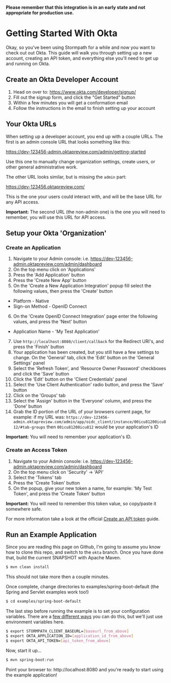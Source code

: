 
**Please remember that this integration is in an early state and not appropriate for production use.**

Getting Started With Okta
=========================

Okay, so you've been using Stormpath for a while and now you want to check out out Okta. This guide will walk you through
setting up a new account, creating an API token, and everything else you'll need to get up and running on Okta.

Create an Okta Developer Account
--------------------------------

1. Head on over to: https://www.okta.com/developer/signup/
2. Fill out the signup form, and click the "Get Started" button
3. Within a few minutes you will get a conformation email
4. Follow the instructions in the email to finish setting up your account


Your Okta URLs
--------------

When setting up a developer account, you end up with a couple URLs.
The first is an admin console URL that looks something like this: 

https://dev-123456-admin.oktapreview.com/admin/getting-started

Use this one to manually change organization settings, create users, or other general administrative work.  

The other URL looks similar, but is missing the `admin` part: 

https://dev-123456.oktapreview.com/

This is the one your users could interact with, and will be the base URL for any API access.

**Important:** The second URL (the non-admin one) is the one you will need to remember, you will use this URL for API access.
 
Setup your Okta 'Organization'
------------------------------

### Create an Application

1. Navigate to your Admin console: i.e. https://dev-123456-admin.oktapreview.com/admin/dashboard
2. On the top menu click on 'Applications'
3. Press the 'Add Application' button
4. Press the 'Create New App' button
5. On the 'Create a New Application Integration' popup fill select the following values, then press the 'Create' button
  - Platform - Native
  - Sign-on Method - OpenID Connect
6. On the 'Create OpenID Connect Integration' page enter the following values, and press the 'Next' button
  - Application Name - 'My Test Application'
7. Use `http://localhost:8080/client/callback` for the Redirect URI's, and press the 'Finish' button
8. Your application has been created, but you still have a few settings to change. On the 'General' tab, click the 'Edit' button on the 'General Settings' panel
9. Select the 'Refresh Token', and 'Resource Owner Password' checkboxes and click the 'Save' button
10. Click the 'Edit' button on the 'Client Credentials' panel
11. Select the 'Use Client Authentication' radio button, and press the 'Save' button
12. Click on the 'Groups' tab
13. Select the 'Assign' button in the 'Everyone' column, and press the 'Done' button
14. Grab the ID portion of the URL of your browsers current page, for example: if my URL was: `https://dev-123456-admin.oktapreview.com/admin/app/oidc_client/instance/00icu81200icu812/#tab-groups` then `00icu81200icu812` would be your application's ID

**Important:** You will need to remember your application's ID.

### Create an Access Token

1. Navigate to your Admin console: i.e. https://dev-123456-admin.oktapreview.com/admin/dashboard
2. On the top menu click on 'Security' -> 'API'
3. Select the 'Tokens' tab
4. Press the 'Create Token' button
5. On the popup, give your new token a name, for example: 'My Test Token', and press the 'Create Token' button

**Important:** You will need to remember this token value, so copy/paste it somewhere safe.

For more information take a look at the official [Create an API token](http://developer.okta.com/docs/api/getting_started/getting_a_token.html) guide.


Run an Example Application
--------------------------

Since you are reading this page on Github, I'm going to assume you know how to clone this repo, and switch to the `okta` branch. Once you have done that, build the current SNAPSHOT with Apache Maven.

``` bash
$ mvn clean install
```

This should not take more then a couple minutes.

Once complete, change directories to examples/spring-boot-default (the Spring and Servlet examples work too!)

``` bash
$ cd examples/spring-boot-default
```

The last step before running the example is to set your configuration variables. There are a [few different ways](https://docs.stormpath.com/java/servlet-plugin/config.html) you can do this, but we'll just use environment variables here.

``` bash
$ export STORMPATH_CLIENT_BASEURL=[baseurl_from_above]
$ export OKTA_APPLICATION_ID=[application_id_from_above]
$ export OKTA_API_TOKEN=[api_token_from_above]
```

Now, start it up...

``` bash
$ mvn spring-boot:run
```

Point your browser to: http://localhost:8080 and you're ready to start using the example application!

